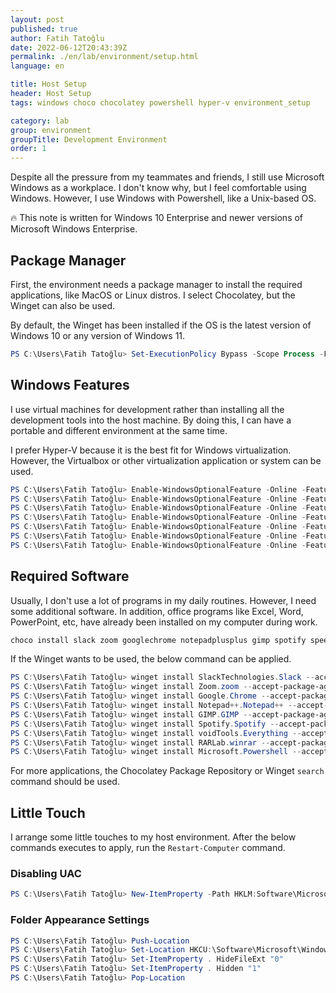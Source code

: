 ```yaml
---
layout: post
published: true
author: Fatih Tatoğlu
date: 2022-06-12T20:43:39Z
permalink: ./en/lab/environment/setup.html
language: en

title: Host Setup
header: Host Setup
tags: windows choco chocolatey powershell hyper-v environment_setup

category: lab
group: environment
groupTitle: Development Environment
order: 1
---
```


Despite all the pressure from my teammates and friends, I still use Microsoft Windows as a workplace. I don't know why, but I feel comfortable using Windows. However, I use Windows with Powershell, like a Unix-based OS.

🔥 This note is written for Windows 10 Enterprise and newer versions of Microsoft Windows Enterprise.

## Package Manager

First, the environment needs a package manager to install the required applications, like MacOS or Linux distros. I select Chocolatey, but the Winget can also be used.

By default, the Winget has been installed if the OS is the latest version of Windows 10 or any version of Windows 11.

```powershell
PS C:\Users\Fatih Tatoğlu> Set-ExecutionPolicy Bypass -Scope Process -Force; [System.Net.ServicePointManager]::SecurityProtocol = [System.Net.ServicePointManager]::SecurityProtocol -bor 3072; iex ((New-Object System.Net.WebClient).DownloadString('https://community.chocolatey.org/install.ps1'))
```

## Windows Features

I use virtual machines for development rather than installing all the development tools into the host machine. By doing this, I can have a portable and different environment at the same time.

I prefer Hyper-V because it is the best fit for Windows virtualization. However, the Virtualbox or other virtualization application or system can be used.

```powershell
PS C:\Users\Fatih Tatoğlu> Enable-WindowsOptionalFeature -Online -FeatureName "Microsoft-Hyper-V-All" -NoRestart
PS C:\Users\Fatih Tatoğlu> Enable-WindowsOptionalFeature -Online -FeatureName "Microsoft-Hyper-V" -NoRestart
PS C:\Users\Fatih Tatoğlu> Enable-WindowsOptionalFeature -Online -FeatureName "Microsoft-Hyper-V-Tools-All" -NoRestart
PS C:\Users\Fatih Tatoğlu> Enable-WindowsOptionalFeature -Online -FeatureName "Microsoft-Hyper-V-Management-Powershell" -NoRestart
PS C:\Users\Fatih Tatoğlu> Enable-WindowsOptionalFeature -Online -FeatureName "Microsoft-Hyper-V-Hypervisor" -NoRestart
PS C:\Users\Fatih Tatoğlu> Enable-WindowsOptionalFeature -Online -FeatureName "Microsoft-Hyper-V-Services" -NoRestart
PS C:\Users\Fatih Tatoğlu> Enable-WindowsOptionalFeature -Online -FeatureName "Microsoft-Hyper-V-Management-Clients" -NoRestart
```

## Required Software

Usually, I don't use a lot of programs in my daily routines. However, I need some additional software. In addition, office programs like Excel, Word, PowerPoint, etc, have already been installed on my computer during work.

```powershell
choco install slack zoom googlechrome notepadplusplus gimp spotify speedtest everything winrar powershell-core -y
```

If the Winget wants to be used, the below command can be applied.

```powershell
PS C:\Users\Fatih Tatoğlu> winget install SlackTechnologies.Slack --accept-package-agreements --accept-source-agreements
PS C:\Users\Fatih Tatoğlu> winget install Zoom.zoom --accept-package-agreements --accept-source-agreements
PS C:\Users\Fatih Tatoğlu> winget install Google.Chrome --accept-package-agreements --accept-source-agreements
PS C:\Users\Fatih Tatoğlu> winget install Notepad++.Notepad++ --accept-package-agreements --accept-source-agreements
PS C:\Users\Fatih Tatoğlu> winget install GIMP.GIMP --accept-package-agreements --accept-source-agreements
PS C:\Users\Fatih Tatoğlu> winget install Spotify.Spotify --accept-package-agreements --accept-source-agreements
PS C:\Users\Fatih Tatoğlu> winget install voidTools.Everything --accept-package-agreements --accept-source-agreements
PS C:\Users\Fatih Tatoğlu> winget install RARLab.winrar --accept-package-agreements --accept-source-agreements
PS C:\Users\Fatih Tatoğlu> winget install Microsoft.Powershell --accept-package-agreements --accept-source-agreements
```

For more applications, the Chocolatey Package Repository or Winget `search` command should be used.

## Little Touch

I arrange some little touches to my host environment. After the below commands executes to apply, run the `Restart-Computer` command.

### Disabling UAC

```powershell
PS C:\Users\Fatih Tatoğlu> New-ItemProperty -Path HKLM:Software\Microsoft\Windows\CurrentVersion\policies\system -Name EnableLUA -PropertyType DWord -Value 0 -Force
```

### Folder Appearance Settings

```powershell
PS C:\Users\Fatih Tatoğlu> Push-Location
PS C:\Users\Fatih Tatoğlu> Set-Location HKCU:\Software\Microsoft\Windows\CurrentVersion\Explorer\Advanced
PS C:\Users\Fatih Tatoğlu> Set-ItemProperty . HideFileExt "0"
PS C:\Users\Fatih Tatoğlu> Set-ItemProperty . Hidden "1"
PS C:\Users\Fatih Tatoğlu> Pop-Location
```
